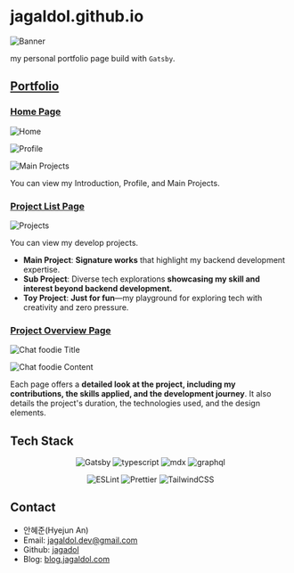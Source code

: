 # jagaldol.github.io

![Banner](https://github.com/jagaldol/jagaldol.github.io/assets/84557643/964f63b1-9aa9-4fd6-ade7-956bdcf7aae1)

my personal portfolio page build with `Gatsby`.

## [Portfolio](https://jagaldol.com)

### [Home Page](<(https://jagaldol.com)>)

![Home](https://github.com/jagaldol/jagaldol.github.io/assets/84557643/a7c3c737-33fe-49a2-8ae4-ef57190ddb72)

![Profile](https://github.com/jagaldol/jagaldol.github.io/assets/84557643/e2a332b4-14a8-4ca1-8174-5f78b55eaf20)

![Main Projects](https://github.com/jagaldol/jagaldol.github.io/assets/84557643/df00e40d-73af-4785-94e1-8d2d54ba4539)

You can view my Introduction, Profile, and Main Projects.

### [Project List Page](https://jagaldol.com/projects/)

![Projects](https://github.com/jagaldol/jagaldol.github.io/assets/84557643/6342dcb9-d633-4f08-a0f5-6b3e7d727f68)

You can view my develop projects.

- **Main Project**: **Signature works** that highlight my backend development expertise.
- **Sub Project**: Diverse tech explorations **showcasing my skill and interest beyond backend development.**
- **Toy Project**: **Just for fun**—my playground for exploring tech with creativity and zero pressure.

### [Project Overview Page](https://jagaldol.com/projects/chat-foodie/)

![Chat foodie Title](https://github.com/jagaldol/jagaldol.github.io/assets/84557643/80de2b0f-57ab-407a-9e57-61e10274364c)

![Chat foodie Content](https://github.com/jagaldol/jagaldol.github.io/assets/84557643/dd2ecd82-62a6-4b08-a02f-dc55ff26a889)

Each page offers a **detailed look at the project, including my contributions, the skills applied, and the development journey**. It also details the project's duration, the technologies used, and the design elements.

## Tech Stack

<div align="center">

![Gatsby](https://img.shields.io/badge/-Gatsby-663399?style=for-the-badge&logo=Gatsby)
![typescript](https://img.shields.io/badge/-typescript-3178C6?style=for-the-badge&logo=typescript&logoColor=white)
![mdx](https://img.shields.io/badge/-mdx-1B1F24?style=for-the-badge&logo=mdx&logoColor=white)
![graphql](https://img.shields.io/badge/-graphql-E10098?style=for-the-badge&logo=graphql&logoColor=white)

![ESLint](https://img.shields.io/badge/-ESLint-4B32C3?style=for-the-badge&logo=ESLint&logoColor=white)
![Prettier](https://img.shields.io/badge/-Prettier-F7B93E?style=for-the-badge&logo=Prettier&logoColor=white)
![TailwindCSS](https://img.shields.io/badge/-Tailwind%20css-06B6D4?style=for-the-badge&logo=tailwindcss&logoColor=white)

</div>

## Contact

- 안혜준(Hyejun An)
- Email: [jagaldol.dev@gmail.com](mailto:jagaldol.dev@gmail.com)
- Github: [jagadol](https://github.com/jagadol)
- Blog: [blog.jagaldol.com](https://blog.jagaldol.com)
